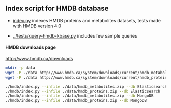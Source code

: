 
## Index script for HMDB database

* [index.py](index.py) indexes HMDB proteins and metabolites datasets,
tests made with HMDB version 4.0
 

* [../tests/query-hmdb-kbase.py](../tests/query-hmdb-kbase.py)
 includes few sample queries


#### HMDB downloads page

http://www.hmdb.ca/downloads

```bash
mkdir -p data
wget -P ./data http://www.hmdb.ca/system/downloads/current/hmdb_metabolites.zip
wget -P ./data http://www.hmdb.ca/system/downloads/current/hmdb_proteins.zip

./hmdb/index.py --infile ./data/hmdb_metabolites.zip --db Elasticsearch
./hmdb/index.py --infile ./data/hmdb_proteins.zip --db Elasticsearch
./hmdb/index.py --infile ./data/hmdb_metabolites.zip --db MongoDB
./hmdb/index.py --infile ./data/hmdb_proteins.zip --db MongoDB
```

